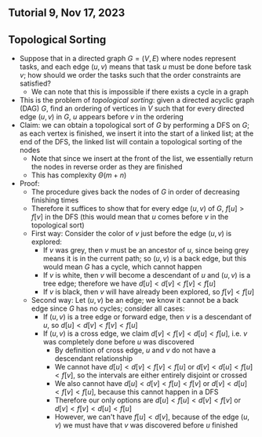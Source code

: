 ## Tutorial 9, Nov 17, 2023

## Topological Sorting

* Suppose that in a directed graph $G = (V, E)$ where nodes represent tasks, and each edge $(u, v)$ means that task $u$ must be done before task $v$; how should we order the tasks such that the order constraints are satisfied?
	* We can note that this is impossible if there exists a cycle in a graph
* This is the problem of *topological sorting*: given a directed acyclic graph (DAG) $G$, find an ordering of vertices in $V$ such that for every directed edge $(u, v)$ in $G$, $u$ appears before $v$ in the ordering
* Claim: we can obtain a topological sort of $G$ by performing a DFS on $G$; as each vertex is finished, we insert it into the start of a linked list; at the end of the DFS, the linked list will contain a topological sorting of the nodes
	* Note that since we insert at the front of the list, we essentially return the nodes in reverse order as they are finished
	* This has complexity $\Theta(m + n)$
* Proof:
	* The procedure gives back the nodes of $G$ in order of decreasing finishing times
	* Therefore it suffices to show that for every edge $(u, v)$ of $G$, $f[u] > f[v]$ in the DFS (this would mean that $u$ comes before $v$ in the topological sort)
	* First way: Consider the color of $v$ just before the edge $(u, v)$ is explored:
		* If $v$ was grey, then $v$ must be an ancestor of $u$, since being grey means it is in the current path; so $(u, v)$ is a back edge, but this would mean $G$ has a cycle, which cannot happen
		* If $v$ is white, then $v$ will become a descendant of $u$ and $(u, v)$ is a tree edge; therefore we have $d[u] < d[v] < f[v] < f[u]$
		* If $v$ is black, then $v$ will have already been explored, so $f[v] < f[u]$
	* Second way: Let $(u, v)$ be an edge; we know it cannot be a back edge since $G$ has no cycles; consider all cases:
		* If $(u, v)$ is a tree edge or forward edge, then $v$ is a descendant of $u$, so $d[u] < d[v] < f[v] < f[u]$
		* If $(u, v)$ is a cross edge, we claim $d[v] < f[v] < d[u] < f[u]$, i.e. $v$ was completely done before $u$ was discovered
			* By definition of cross edge, $u$ and $v$ do not have a descendant relationship
			* We cannot have $d[u] < d[v] < f[v] < f[u]$ or $d[v] < d[u] < f[u] < f[v]$, so the intervals are either entirely disjoint or crossed
			* We also cannot have $d[u] < d[v] < f[u] < f[v]$ or $d[v] < d[u] < f[v] < f[u]$, because this cannot happen in a DFS
			* Therefore our only options are $d[u] < f[u] < d[v] < f[v]$ or $d[v] < f[v] < d[u] < f[u]$
			* However, we can't have $f[u] < d[v]$, because of the edge $(u, v)$ we must have that $v$ was discovered before $u$ finished

